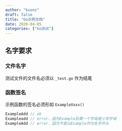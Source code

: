 ```yaml
---
author: "kuonz"
draft: false
title: "Go示例文档"
date: 2020-04-05
categories: ["Go测试"]
---
```

  
## 名字要求

### 文件名字

测试文件的文件名必须以 `_test.go` 作为结尾

### 函数签名

示例函数的签名必须形如 `ExampleXxxx()`

```go
ExampleAdd // ok
Exampleadd // error，因为Example后第一个字母是小写字母
ExampleAdd // error，因为不是以Example作为名字开头
```



